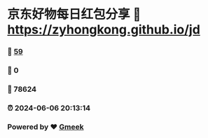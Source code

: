 # 京东好物每日红包分享 :link: https://zyhongkong.github.io/jd 
### :page_facing_up: [59](https://zyhongkong.github.io/jd/tag.html) 
### :speech_balloon: 0 
### :hibiscus: 78624 
### :alarm_clock: 2024-06-06 20:13:14 
### Powered by :heart: [Gmeek](https://github.com/Meekdai/Gmeek)
